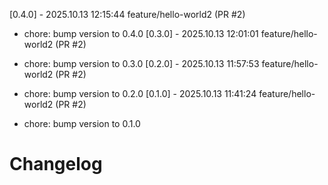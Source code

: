 [0.4.0] - 2025.10.13 12:15:44 feature/hello-world2 (PR #2)

- chore: bump version to 0.4.0
[0.3.0] - 2025.10.13 12:01:01 feature/hello-world2 (PR #2)

- chore: bump version to 0.3.0
[0.2.0] - 2025.10.13 11:57:53 feature/hello-world2 (PR #2)

- chore: bump version to 0.2.0
[0.1.0] - 2025.10.13 11:41:24 feature/hello-world2 (PR #2)

- chore: bump version to 0.1.0
# Changelog
